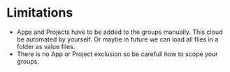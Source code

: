 # Limitations
- Apps and Projects have to be added to the groups manually. This cloud be automated by yourself. Or maybe in future we can load all files in a folder as value files.
- There is no App or Project exclusion so be carefull how to scope your groups.